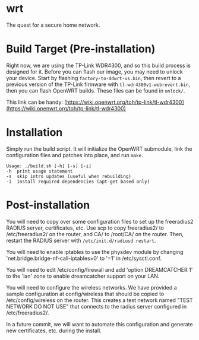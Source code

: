 # wrt
The quest for a secure home network.

# Build Target (Pre-installation)
Right now, we are using the TP-Link WDR4300, and so this build process is designed for it.
Before you can flash our image, you may need to unlock your device.
Start by flashing `factory-to-ddwrt-us.bin`, then revert to a previous version of the 
TP-Link firmware with `tl-wdr4300v1-webrevert.bin`, then you can flash OpenWRT builds.
These files can be found in `unlock/`.

This link can be handy: [https://wiki.openwrt.org/toh/tp-link/tl-wdr4300](https://wiki.openwrt.org/toh/tp-link/tl-wdr4300)

# Installation
Simply run the build script. It will initialize the OpenWRT submodule, link
the configuration files and patches into place, and run `make`.

    Usage: ./build.sh [-h] [-s] [-i]
    -h  print usage statement
    -s  skip intro updates (useful when rebuilding)
    -i  install required dependencies (apt-get based only) 

# Post-installation
You will need to copy over some configuration files to set up the freeradius2
RADIUS server, certificates, etc.
Use scp to copy freeradius2/ to /etc/freeradius2/ on the router, and CA/ to
/root/CA/ on the router.
Then, restart the RADIUS server with `/etc/init.d/radiusd restart`.

You will need to enable iptables to use the physdev module by changing
'net.bridge.bridge-nf-call-iptables=0' to '=1' in /etc/sysctl.conf.

You will need to edit /etc/config/firewall and add
'option DREAMCATCHER 1'
to the 'lan' zone to enable dreamcatcher support on your LAN.

You will need to configure the wireless networks. We have provided a sample
configuration at config/wireless that should be copied to /etc/config/wireless
on the router. This creates a test network named "TEST NETWORK DO NOT USE"
that connects to the radius server configured in /etc/freeradius2/.

In a future commit, we will want to automate this configuration and generate
new certificates, etc. during the install.


